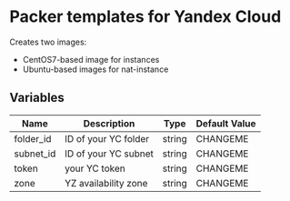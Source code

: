 Packer templates for Yandex Cloud
==============================

Creates two images:
- CentOS7-based image for instances
- Ubuntu-based images for nat-instance


Variables
---------

| Name | Description | Type | Default Value |
|------|-------------|------|---------------|
| folder_id | ID of your YC folder | string | CHANGEME |
| subnet_id | ID of your YC subnet | string | CHANGEME |
| token | your YC token | string | CHANGEME |
| zone | YZ availability zone | string | CHANGEME |
